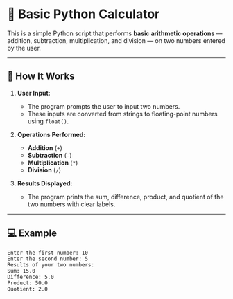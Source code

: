 # 🧮 Basic Python Calculator

This is a simple Python script that performs **basic arithmetic operations** — addition, subtraction, multiplication, and division — on two numbers entered by the user.

---

## 📜 How It Works

1. **User Input:**
   - The program prompts the user to input two numbers.
   - These inputs are converted from strings to floating-point numbers using `float()`.

2. **Operations Performed:**
   - **Addition** (`+`)
   - **Subtraction** (`-`)
   - **Multiplication** (`*`)
   - **Division** (`/`)

3. **Results Displayed:**
   - The program prints the sum, difference, product, and quotient of the two numbers with clear labels.

---

## 💻 Example

```plaintext
Enter the first number: 10
Enter the second number: 5
Results of your two numbers:
Sum: 15.0
Difference: 5.0
Product: 50.0
Quotient: 2.0
